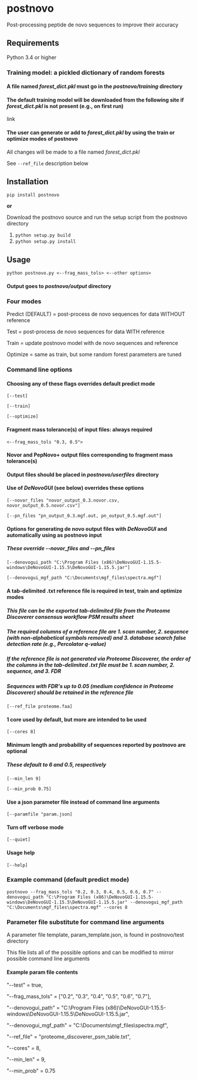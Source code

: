 # postnovo
Post-processing peptide de novo sequences to improve their accuracy

## Requirements
Python 3.4 or higher

### Training model: a pickled dictionary of random forests
#### A file named *forest_dict.pkl* must go in the *postnovo/training* directory
#### The default training model will be downloaded from the following site if *forest_dict.pkl* is not present (e.g., on first run)
link
#### The user can generate or add to *forest_dict.pkl* by using the train or optimize modes of postnovo
All changes will be made to a file named *forest_dict.pkl*

See `--ref_file` description below

## Installation
`pip install postnovo`

**or**

Download the postnovo source and run the setup script from the postnovo directory

1. `python setup.py build`
2. `python setup.py install`

## Usage
`python postnovo.py <--frag_mass_tols> <--other options>`

#### Output goes to *postnovo/output* directory

### Four modes
Predict (DEFAULT) = post-process de novo sequences for data WITHOUT reference

Test = post-process de novo sequences for data WITH reference

Train = update postnovo model with de novo sequences and reference

Optimize = same as train, but some random forest parameters are tuned

### Command line options
#### Choosing any of these flags overrides default predict mode
`[--test]`

`[--train]`

`[--optimize]`
#### Fragment mass tolerance(s) of input files: always required
`<--frag_mass_tols "0.3, 0.5">`

#### Novor and PepNovo+ output files corresponding to fragment mass tolerance(s)
#### Output files should be placed in *postnovo/userfiles* directory
#### Use of *DeNovoGUI* (see below) overrides these options

`[--novor_files "novor_output_0.3.novor.csv, novor_output_0.5.novor.csv"]`

`[--pn_files "pn_output_0.3.mgf.out, pn_output_0.5.mgf.out"]`

#### Options for generating de novo output files with *DeNovoGUI* and automatically using as postnovo input
##### These override --novor_files and --pn_files
`[--denovogui_path "C:\Program Files (x86)\DeNovoGUI-1.15.5-windows\DeNovoGUI-1.15.5\DeNovoGUI-1.15.5.jar"]`

`[--denovogui_mgf_path "C:\Documents\mgf_files\spectra.mgf"]`

#### A tab-delimited .txt reference file is required in test, train and optimize modes
##### This file can be the exported tab-delimited file from the Proteome Discoverer consensus workflow PSM results sheet
##### The required columns of a reference file are 1. scan number, 2. sequence (with non-alphabetical symbols removed) and 3. database search false detection rate (e.g., Percolator q-value)
##### If the reference file is not generated via Proteome Discoverer, the order of the columns in the tab-delimited .txt file must be 1. scan number, 2. sequence, and 3. FDR
##### Sequences with FDR's up to 0.05 (medium confidence in Proteome Discoverer) should be retained in the reference file
`[--ref_file proteome.faa]`

#### 1 core used by default, but more are intended to be used
`[--cores 8]`

#### Minimum length and probability of sequences reported by postnovo are optional
##### These default to 6 and 0.5, respectively
`[--min_len 9]`

`[--min_prob 0.75]`

#### Use a json parameter file instead of command line arguments
`[--paramfile "param.json]`

#### Turn off verbose mode
`[--quiet]`

#### Usage help
`[--help]`

### Example command (default predict mode)
`postnovo --frag_mass_tols "0.2, 0.3, 0.4, 0.5, 0.6, 0.7" --denovogui_path "C:\Program Files (x86)\DeNovoGUI-1.15.5-windows\DeNovoGUI-1.15.5\DeNovoGUI-1.15.5.jar" --denovogui_mgf_path "C:\Documents\mgf_files\spectra.mgf" --cores 8`

### Parameter file substitute for command line arguments

A parameter file template, param_template.json, is found in postnovo/test directory

This file lists all of the possible options and can be modified to mirror possible command line arguments

#### Example param file contents
"--test" = true,

"--frag_mass_tols" = ["0.2", "0.3", "0.4", "0.5", "0.6", "0.7"],

"--denovogui_path" = "C:\Program Files (x86)\DeNovoGUI-1.15.5-windows\DeNovoGUI-1.15.5\DeNovoGUI-1.15.5.jar",

"--denovogui_mgf_path" = "C:\Documents\mgf_files\spectra.mgf",

"--ref_file" = "proteome_discoverer_psm_table.txt",

"--cores" = 8,

"--min_len" = 9,

"--min_prob" = 0.75
